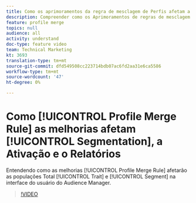 ```yaml
---
title: Como os aprimoramentos da regra de mesclagem de Perfis afetam a segmentação, a Ativação e o Relatórios
description: Compreender como os Aprimoramentos de regras de mesclagem de Perfis afetarão a característica total e as populações de segmentos na interface do usuário do Audience Manager
feature: profile merge
topics: null
audience: all
activity: understand
doc-type: feature video
team: Technical Marketing
kt: 3693
translation-type: tm+mt
source-git-commit: dfd549508cc223714bdb07ac6fd2aa31e6ca5586
workflow-type: tm+mt
source-wordcount: '47'
ht-degree: 0%

---
```



# Como [!UICONTROL Profile Merge Rule] as melhorias afetam [!UICONTROL Segmentation], a Ativação e o Relatórios

Entendendo como as melhorias [!UICONTROL Profile Merge Rule] afetarão as populações Total [!UICONTROL Trait] e [!UICONTROL Segment] na interface do usuário do Audience Manager.

>[!VIDEO](https://video.tv.adobe.com/v/28972/?quality=12)
